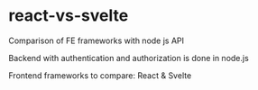 # react-vs-svelte
Comparison of FE frameworks with node js API

Backend with authentication and authorization is done in node.js

Frontend frameworks to compare: React & Svelte
